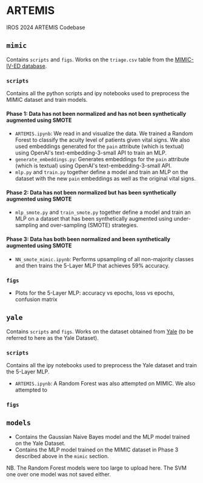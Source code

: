 # ARTEMIS
IROS 2024 ARTEMIS Codebase

## `mimic`
Contains `scripts` and `figs`. Works on the `triage.csv` table from the [MIMIC-IV-ED database](https://physionet.org/content/mimic-iv-ed/2.2/).

### `scripts`
Contains all the python scripts and ipy notebooks used to preprocess the MIMIC dataset and train models. 

#### Phase 1: Data has not been normalized and has not been synthetically augmented using SMOTE
- `ARTEMIS.ipynb`: We read in and visualize the data. We trained a Random Forest to classify the acuity level of patients given vital signs. We also used embeddings generated for the `pain` attribute (which is textual) using OpenAI's text-embedding-3-small API to train an MLP.
- `generate_embeddings.py`: Generates embeddings for the `pain` attribute (which is textual) using OpenAI's text-embedding-3-small API.
- `mlp.py` and `train.py` together define a model and train an MLP on the dataset with the new `pain` embeddings as well as the original vital signs.

#### Phase 2: Data has not been normalized but has been synthetically augmented using SMOTE
- `mlp_smote.py` and `train_smote.py` together define a model and train an MLP on a dataset that has been synthetically augmented using under-sampling and over-sampling (SMOTE) strategies.

#### Phase 3: Data has both been normalized and been synthetically augmented using SMOTE
- `NN_smote_mimic.ipynb`: Performs upsampling of all non-majority classes and then trains the 5-Layer MLP that achieves 59% accuracy.

### `figs`
- Plots for the 5-Layer MLP: accuracy vs epochs, loss vs epochs, confusion matrix

## `yale`
Contains `scripts` and `figs`. Works on the dataset obtained from [Yale](https://www.kaggle.com/datasets/maalona/hospital-triage-and-patient-history-data) (to be referred to here as the Yale Dataset).

### `scripts`
Contains all the ipy notebooks used to preprocess the Yale dataset and train the 5-Layer MLP. 

- `ARTEMIS.ipynb`: A Random Forest was also attempted on MIMIC. We also attempted to

### `figs`

## `models`
- Contains the Gaussian Naive Bayes model and the MLP model trained on the Yale Dataset.
- Contains the MLP model trained on the MIMIC dataset in Phase 3 described above in the `mimic` section.

NB. The Random Forest models were too large to upload here. The SVM one over one model was not saved either.
